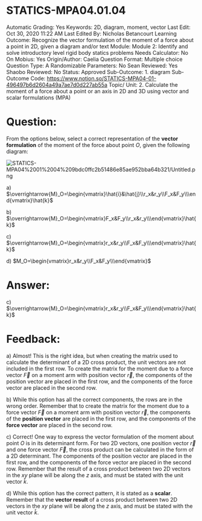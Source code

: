 # STATICS-MPA04.01.04

Automatic Grading: Yes
Keywords: 2D, diagram, moment, vector
Last Edit: Oct 30, 2020 11:22 AM
Last Edited By: Nicholas Betancourt
Learning Outcome: Recognize the vector formulation of the moment of a force about a point in 2D, given a diagram and/or text
Module: Module 2: Identify and solve introductory level rigid body statics problems
Needs Calculator: No
On Mobius: Yes
Origin/Author: Caelia
Question Format: Multiple choice
Question Type: A
Randomizable Parameters: No
Sean Reviewed: Yes
Shaobo Reviewed: No
Status: Approved
Sub-Outcome: 1. diagram
Sub-Outcome Code: https://www.notion.so/STATICS-MPA04-01-496497b6d2604a49a7ae7d0d227ab55a
Topic/ Unit: 2. Calculate the moment of a force about a point or an axis in 2D and 3D using vector and scalar formulations (MPA)

# Question:

From the options below, select a correct representation of the **vector formulation** of the moment of the force about point $O$, given the following diagram:

![STATICS-MPA04%2001%2004%209bdc0ffc2b51486e85ae952bba64b321/Untitled.png](STATICS-MPA04%2001%2004%209bdc0ffc2b51486e85ae952bba64b321/Untitled.png)

a) $\overrightarrow{M}_O=\begin{vmatrix}\hat{i}&\hat{j}\\r_x&r_y\\F_x&F_y\\\end{vmatrix}\hat{k}$

b) $\overrightarrow{M}_O=\begin{vmatrix}F_x&F_y\\r_x&r_y\\\end{vmatrix}\hat{k}$

c) $\overrightarrow{M}_O=\begin{vmatrix}r_x&r_y\\F_x&F_y\\\end{vmatrix}\hat{k}$

d) $M_O=\begin{vmatrix}r_x&r_y\\F_x&F_y\\\end{vmatrix}$

# Answer:

c) $\overrightarrow{M}_O=\begin{vmatrix}r_x&r_y\\F_x&F_y\\\end{vmatrix}\hat{k}$

# Feedback:

a) Almost! This is the right idea, but when creating the matrix used to calculate the determinant of a 2D cross product, the unit vectors are not included in the first row. To create the matrix for the moment due to a force vector $\overrightarrow{F}$ on a moment arm with position vector $\overrightarrow{r}$, the components of the position vector are placed in the first row, and the components of the force vector are placed in the second row. 

b) While this option has all the correct components, the rows are in the wrong order.  Remember that to create the matrix for the moment due to a force vector $\overrightarrow{F}$ on a moment arm with position vector $\overrightarrow{r}$, the components of the **position vector** are placed in the first row, and the components of the **force vector** are placed in the second row. 

c) Correct! One way to express the vector formulation of the moment about point $O$ is in its determinant form. For two 2D vectors, one position vector $\overrightarrow{r}$ and one force vector $\overrightarrow{F}$, the cross product can be calculated in the form of a 2D determinant. The components of the position vector are placed in the first row, and the components of the force vector are placed in the second row. Remember that the result of a cross product between two 2D vectors in the $xy$ plane will be along the $z$ axis, and must be stated with the unit vector $\hat{k}$.  

d) While this option has the correct pattern, it is stated as a **scalar**. Remember that the **vector result** of a cross product between two 2D vectors in the $xy$ plane will be along the $z$ axis, and must be stated with the unit vector $\hat{k}$.